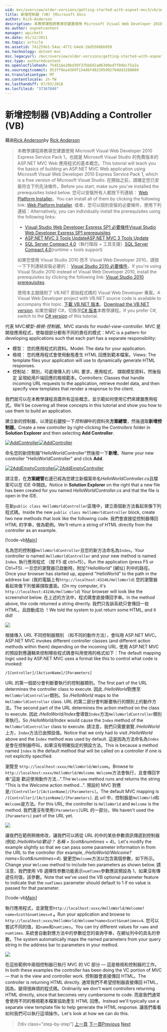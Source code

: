 ```yaml
---
uid: mvc/overview/older-versions/getting-started-with-aspnet-mvc3/vb/adding-a-controller
title: 新增控制器 (VB) |Microsoft Docs
author: Rick-Anderson
description: 本教學課程將教導您建置使用 Microsoft Visual Web Developer 2010 Express Service Pack 1，也就是 ASP.NET MVC Web 應用程式的基本概念...
ms.author: aspnetcontent
manager: wpickett
ms.date: 01/12/2011
ms.topic: article
ms.assetid: 741259e1-54ac-4f71-b4e8-2bd5560bb950
ms.technology: dotnet-mvc
msc.legacyurl: /mvc/overview/older-versions/getting-started-with-aspnet-mvc3/vb/adding-a-controller
msc.type: authoredcontent
ms.openlocfilehash: 75451be20bd39f37bb692a06389ed7f04bc75a2a
ms.sourcegitcommit: 953ff9ea4369f154d6fd0239599279ddd3280009
ms.translationtype: MT
ms.contentlocale: zh-TW
ms.lasthandoff: 07/03/2018
ms.locfileid: "37367848"
---
```

<a name="adding-a-controller-vb"></a><span data-ttu-id="4c987-103">新增控制器 (VB)</span><span class="sxs-lookup"><span data-stu-id="4c987-103">Adding a Controller (VB)</span></span>
====================
<span data-ttu-id="4c987-104">藉由[Rick Anderson](https://github.com/Rick-Anderson)</span><span class="sxs-lookup"><span data-stu-id="4c987-104">by [Rick Anderson](https://github.com/Rick-Anderson)</span></span>

> <span data-ttu-id="4c987-105">本教學課程將教導您建置使用 Microsoft Visual Web Developer 2010 Express Service Pack 1，也就是 Microsoft Visual Studio 的免費版本的 ASP.NET MVC Web 應用程式的基本概念。</span><span class="sxs-lookup"><span data-stu-id="4c987-105">This tutorial will teach you the basics of building an ASP.NET MVC Web application using Microsoft Visual Web Developer 2010 Express Service Pack 1, which is a free version of Microsoft Visual Studio.</span></span> <span data-ttu-id="4c987-106">在開始之前，請確定您已安裝符合下列先決條件。</span><span class="sxs-lookup"><span data-stu-id="4c987-106">Before you start, make sure you've installed the prerequisites listed below.</span></span> <span data-ttu-id="4c987-107">您可以安裝所有人都按下列連結： [Web Platform Installer](https://www.microsoft.com/web/gallery/install.aspx?appid=VWD2010SP1Pack)。</span><span class="sxs-lookup"><span data-stu-id="4c987-107">You can install all of them by clicking the following link: [Web Platform Installer](https://www.microsoft.com/web/gallery/install.aspx?appid=VWD2010SP1Pack).</span></span> <span data-ttu-id="4c987-108">或者，您可以個別安裝的必要條件，使用下列連結：</span><span class="sxs-lookup"><span data-stu-id="4c987-108">Alternatively, you can individually install the prerequisites using the following links:</span></span>
> 
> - [<span data-ttu-id="4c987-109">Visual Studio Web Developer Express SP1 必要條件</span><span class="sxs-lookup"><span data-stu-id="4c987-109">Visual Studio Web Developer Express SP1 prerequisites</span></span>](https://www.microsoft.com/web/gallery/install.aspx?appid=VWD2010SP1Pack)
> - [<span data-ttu-id="4c987-110">ASP.NET MVC 3 Tools Update</span><span class="sxs-lookup"><span data-stu-id="4c987-110">ASP.NET MVC 3 Tools Update</span></span>](https://www.microsoft.com/web/gallery/install.aspx?appsxml=&amp;appid=MVC3)
> - <span data-ttu-id="4c987-111">[SQL Server Compact 4.0](https://www.microsoft.com/web/gallery/install.aspx?appid=SQLCE;SQLCEVSTools_4_0)（執行階段 + 工具支援）</span><span class="sxs-lookup"><span data-stu-id="4c987-111">[SQL Server Compact 4.0](https://www.microsoft.com/web/gallery/install.aspx?appid=SQLCE;SQLCEVSTools_4_0)(runtime + tools support)</span></span>
> 
> <span data-ttu-id="4c987-112">如果您使用 Visual Studio 2010 而不 Visual Web Developer 2010，請按一下下列連結安裝必要的： [Visual Studio 2010 必要條件](https://www.microsoft.com/web/gallery/install.aspx?appsxml=&amp;appid=VS2010SP1Pack)。</span><span class="sxs-lookup"><span data-stu-id="4c987-112">If you're using Visual Studio 2010 instead of Visual Web Developer 2010, install the prerequisites by clicking the following link: [Visual Studio 2010 prerequisites](https://www.microsoft.com/web/gallery/install.aspx?appsxml=&amp;appid=VS2010SP1Pack).</span></span>
> 
> <span data-ttu-id="4c987-113">使用本主題隨附了 VB.NET 原始程式碼的 Visual Web Developer 專案。</span><span class="sxs-lookup"><span data-stu-id="4c987-113">A Visual Web Developer project with VB.NET source code is available to accompany this topic.</span></span> <span data-ttu-id="4c987-114">[下載 VB.NET 版本](https://code.msdn.microsoft.com/Introduction-to-MVC-3-10d1b098)。</span><span class="sxs-lookup"><span data-stu-id="4c987-114">[Download the VB.NET version](https://code.msdn.microsoft.com/Introduction-to-MVC-3-10d1b098).</span></span> <span data-ttu-id="4c987-115">如果您偏好 C#，切換至[C# 版本](../cs/adding-a-controller.md)本教學課程。</span><span class="sxs-lookup"><span data-stu-id="4c987-115">If you prefer C#, switch to the [C# version](../cs/adding-a-controller.md) of this tutorial.</span></span>


<span data-ttu-id="4c987-116">代表 MVC*模型-檢視-控制器*。</span><span class="sxs-lookup"><span data-stu-id="4c987-116">MVC stands for *model-view-controller*.</span></span> <span data-ttu-id="4c987-117">MVC 是開發應用程式，使每個部分都有不同的責任的模式：</span><span class="sxs-lookup"><span data-stu-id="4c987-117">MVC is a pattern for developing applications such that each part has a separate responsibility:</span></span>

- <span data-ttu-id="4c987-118">模型： 您的應用程式的資料。</span><span class="sxs-lookup"><span data-stu-id="4c987-118">Model: The data for your application.</span></span>
- <span data-ttu-id="4c987-119">檢視： 您的應用程式會使用動態產生 HTML 回應到範本檔案。</span><span class="sxs-lookup"><span data-stu-id="4c987-119">Views: The template files your application will use to dynamically generate HTML responses.</span></span>
- <span data-ttu-id="4c987-120">控制站： 類別，可處理傳入的 URL 要求，應用程式、 擷取模型資料，然後指定 呈現給用戶端回應的檢視範本。</span><span class="sxs-lookup"><span data-stu-id="4c987-120">Controllers: Classes that handle incoming URL requests to the application, retrieve model data, and then specify view templates that render a response to the client.</span></span>

<span data-ttu-id="4c987-121">我們就可以在本教學課程涵蓋所有這些概念，並示範如何使用它們來建置應用程式。</span><span class="sxs-lookup"><span data-stu-id="4c987-121">We'll be covering all these concepts in this tutorial and show you how to use them to build an application.</span></span>

<span data-ttu-id="4c987-122">建立新的控制器，以滑鼠右鍵按一下*控制器*中的資料夾**方案總管**，然後選取**新增控制器**。</span><span class="sxs-lookup"><span data-stu-id="4c987-122">Create a new controller by right-clicking the *Controllers* folder in **Solution Explorer** and then selecting **Add Controller**.</span></span>

<span data-ttu-id="4c987-123">[![AddController](adding-a-controller/_static/image2.png "AddController")](adding-a-controller/_static/image1.png)</span><span class="sxs-lookup"><span data-stu-id="4c987-123">[![AddController](adding-a-controller/_static/image2.png "AddController")](adding-a-controller/_static/image1.png)</span></span>

<span data-ttu-id="4c987-124">命名您的新控制器&quot;HelloWorldController&quot;然後按一下**新增**。</span><span class="sxs-lookup"><span data-stu-id="4c987-124">Name your new controller &quot;HelloWorldController&quot; and click **Add**.</span></span>

<span data-ttu-id="4c987-125">[![2AddEmptyController](adding-a-controller/_static/image4.png "2AddEmptyController")](adding-a-controller/_static/image3.png)</span><span class="sxs-lookup"><span data-stu-id="4c987-125">[![2AddEmptyController](adding-a-controller/_static/image4.png "2AddEmptyController")](adding-a-controller/_static/image3.png)</span></span>

<span data-ttu-id="4c987-126">請注意，在**方案總管**右邊已經為您建立新檔案命名*HelloWorldController.cs*且檔案可以在 IDE 中開啟。</span><span class="sxs-lookup"><span data-stu-id="4c987-126">Notice in **Solution Explorer** on the right that a new file has been created for you named *HelloWorldController.cs* and that the file is open in the IDE.</span></span>

<span data-ttu-id="4c987-127">在新`public class HelloWorldController`區塊中，建立兩個新方法看起來像下列程式碼。</span><span class="sxs-lookup"><span data-stu-id="4c987-127">Inside the new `public class HelloWorldController` block, create two new methods that look like the following code.</span></span> <span data-ttu-id="4c987-128">我們會直接從控制器傳回 HTML 的字串，做為範例。</span><span class="sxs-lookup"><span data-stu-id="4c987-128">We'll return a string of HTML directly from the controller as an example.</span></span>

[!code-vb[Main](adding-a-controller/samples/sample1.vb)]

<span data-ttu-id="4c987-129">名為您的控制器`HelloWorldController`且您的新方法命名為`Index`。</span><span class="sxs-lookup"><span data-stu-id="4c987-129">Your controller is named `HelloWorldController` and your new method is named `Index`.</span></span> <span data-ttu-id="4c987-130">執行應用程式 （按 F5 或 ctrl+f5）。</span><span class="sxs-lookup"><span data-stu-id="4c987-130">Run the application (press F5 or Ctrl+F5).</span></span> <span data-ttu-id="4c987-131">一旦您的瀏覽器已啟動時，附加&quot;HelloWorld&quot; [網址] 列中的路徑。</span><span class="sxs-lookup"><span data-stu-id="4c987-131">Once your browser has started up, append &quot;HelloWorld&quot; to the path in the address bar.</span></span> <span data-ttu-id="4c987-132">(我的電腦上有`http://localhost:43246/HelloWorld`) 您的瀏覽器看起來像下列螢幕擷取畫面。</span><span class="sxs-lookup"><span data-stu-id="4c987-132">(On my computer, it's `http://localhost:43246/HelloWorld`) Your browser will look like the screenshot below.</span></span> <span data-ttu-id="4c987-133">在上述的方法中，程式碼會直接傳回字串。</span><span class="sxs-lookup"><span data-stu-id="4c987-133">In the method above, the code returned a string directly.</span></span> <span data-ttu-id="4c987-134">我們只告訴系統只會傳回一些 HTML，且啟動成功 ！</span><span class="sxs-lookup"><span data-stu-id="4c987-134">We told the system to just return some HTML, and it did!</span></span>

![](adding-a-controller/_static/image5.png)

<span data-ttu-id="4c987-135">根據傳入 URL 不同控制器類別 （和不同的動作方法），會叫用 ASP.NET MVC。</span><span class="sxs-lookup"><span data-stu-id="4c987-135">ASP.NET MVC invokes different controller classes (and different action methods within them) depending on the incoming URL.</span></span> <span data-ttu-id="4c987-136">使用 ASP.NET MVC 的預設對應邏輯來控制哪些程式碼會叫用使用的格式如下：</span><span class="sxs-lookup"><span data-stu-id="4c987-136">The default mapping logic used by ASP.NET MVC uses a format like this to control what code is invoked:</span></span>

`/[Controller]/[ActionName]/[Parameters]`

<span data-ttu-id="4c987-137">URL 的第一個部分會判斷要執行的控制器類別。</span><span class="sxs-lookup"><span data-stu-id="4c987-137">The first part of the URL determines the controller class to execute.</span></span> <span data-ttu-id="4c987-138">因此 */HelloWorld*對應至`HelloWorldController`類別。</span><span class="sxs-lookup"><span data-stu-id="4c987-138">So */HelloWorld* maps to the `HelloWorldController` class.</span></span> <span data-ttu-id="4c987-139">URL 的第二部分會判斷要執行的類別上的動作方法。</span><span class="sxs-lookup"><span data-stu-id="4c987-139">The second part of the URL determines the action method on the class to execute.</span></span> <span data-ttu-id="4c987-140">因此 */HelloWorld/Index*會導致`Index`方法`HelloWorldController`類別來執行。</span><span class="sxs-lookup"><span data-stu-id="4c987-140">So */HelloWorld/Index* would cause the `Index` method of the `HelloWorldController` class to execute.</span></span> <span data-ttu-id="4c987-141">請注意，我們只需要瀏覽 */HelloWorld*上方，`Index`方法已由預設值。</span><span class="sxs-lookup"><span data-stu-id="4c987-141">Notice that we only had to visit */HelloWorld* above and the `Index` method was used by default.</span></span> <span data-ttu-id="4c987-142">這是因為方法命名為`Index`是會在控制器呼叫，如果沒有明確指定的預設方法。</span><span class="sxs-lookup"><span data-stu-id="4c987-142">This is because a method named `Index` is the default method that will be called on a controller if one is not explicitly specified.</span></span>

<span data-ttu-id="4c987-143">瀏覽至 `http://localhost:xxxx/HelloWorld/Welcome`。</span><span class="sxs-lookup"><span data-stu-id="4c987-143">Browse to `http://localhost:xxxx/HelloWorld/Welcome`.</span></span> <span data-ttu-id="4c987-144">`Welcome`方法會執行，且會傳回字串&quot;這是 歡迎使用動作方法...&quot;.</span><span class="sxs-lookup"><span data-stu-id="4c987-144">The `Welcome` method runs and returns the string &quot;This is the Welcome action method...&quot;.</span></span> <span data-ttu-id="4c987-145">預設的 MVC 對應是`/[Controller]/[ActionName]/[Parameters]`。</span><span class="sxs-lookup"><span data-stu-id="4c987-145">The default MVC mapping is `/[Controller]/[ActionName]/[Parameters]`.</span></span> <span data-ttu-id="4c987-146">此 url 中，控制器是`HelloWorld`和`Welcome`是方法。</span><span class="sxs-lookup"><span data-stu-id="4c987-146">For this URL, the controller is `HelloWorld` and `Welcome` is the method.</span></span> <span data-ttu-id="4c987-147">我們還沒有使用`[Parameters]`URL 的一部分。</span><span class="sxs-lookup"><span data-stu-id="4c987-147">We haven't used the `[Parameters]` part of the URL yet.</span></span>

![](adding-a-controller/_static/image6.png)

<span data-ttu-id="4c987-148">讓我們在範例稍微修改，讓我們可以將從 URL 的中的某些參數資訊傳遞到控制器 (例如 */HelloWorld/歡迎？ 名稱 = Scott&amp;numtimes = 4*)。</span><span class="sxs-lookup"><span data-stu-id="4c987-148">Let's modify the example slightly so that we can pass some parameter information in from the URL to the controller (for example, */HelloWorld/Welcome?name=Scott&amp;numtimes=4*).</span></span> <span data-ttu-id="4c987-149">變更您`Welcome`方法以包含兩個參數，如下所示。</span><span class="sxs-lookup"><span data-stu-id="4c987-149">Change your `Welcome` method to include two parameters as shown below.</span></span> <span data-ttu-id="4c987-150">請注意，我們使用 VB 選擇性參數功能表示`numTimes`參數應該預設為 1，如果沒有傳遞任何值，該參數。</span><span class="sxs-lookup"><span data-stu-id="4c987-150">Note that we've used the VB optional parameter feature to indicate that the `numTimes` parameter should default to 1 if no value is passed for that parameter.</span></span>

[!code-vb[Main](adding-a-controller/samples/sample2.vb)]

<span data-ttu-id="4c987-151">執行應用程式，並瀏覽至`http://localhost:xxxx/HelloWorld/Welcome?name=Scott&numtimes=4` **。**</span><span class="sxs-lookup"><span data-stu-id="4c987-151">Run your application and browse to `http://localhost:xxxx/HelloWorld/Welcome?name=Scott&numtimes=4`**.**</span></span> <span data-ttu-id="4c987-152">您可以嘗試不同的值，如`name`和`numtimes`。</span><span class="sxs-lookup"><span data-stu-id="4c987-152">You can try different values for `name` and `numtimes`.</span></span> <span data-ttu-id="4c987-153">系統會自動對應方法中的參數從您的查詢字串，在網址列中的具名的參數。</span><span class="sxs-lookup"><span data-stu-id="4c987-153">The system automatically maps the named parameters from your query string in the address bar to parameters in your method.</span></span>

![](adding-a-controller/_static/image7.png)

<span data-ttu-id="4c987-154">在這些範例中兩個控制器已執行 MVC 的 VC 部分 — 這是檢視和控制器的工作。</span><span class="sxs-lookup"><span data-stu-id="4c987-154">In both these examples the controller has been doing the VC portion of MVC — that is the view and controller work.</span></span> <span data-ttu-id="4c987-155">控制器會直接傳回 HTML。</span><span class="sxs-lookup"><span data-stu-id="4c987-155">The controller is returning HTML directly.</span></span> <span data-ttu-id="4c987-156">通常我們不希望控制器直接傳回 HTML，因為，變得很麻煩的程式碼。</span><span class="sxs-lookup"><span data-stu-id="4c987-156">Ordinarily we don't want controllers returning HTML directly, since that becomes very cumbersome to code.</span></span> <span data-ttu-id="4c987-157">而是我們通常會使用不同的檢視範本檔案協助產生 HTML 回應。</span><span class="sxs-lookup"><span data-stu-id="4c987-157">Instead we'll typically use a separate view template file to help generate the HTML response.</span></span> <span data-ttu-id="4c987-158">讓我們看看如何我們可以執行這項操作。</span><span class="sxs-lookup"><span data-stu-id="4c987-158">Let's look at how we can do this.</span></span>

> [!div class="step-by-step"]
> <span data-ttu-id="4c987-159">[上一頁](intro-to-aspnet-mvc-3.md)
> [下一頁](adding-a-view.md)</span><span class="sxs-lookup"><span data-stu-id="4c987-159">[Previous](intro-to-aspnet-mvc-3.md)
[Next](adding-a-view.md)</span></span>
